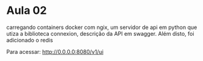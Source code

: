 # Aula 02

carregando containers docker com ngix, um servidor de api em python que utiza a biblioteca connexion, descrição da API em swagger.
Além disto, foi adicionado o redis


Para acessar: http://0.0.0.0:8080/v1/ui